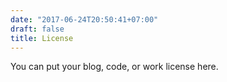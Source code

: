 ```yaml
---
date: "2017-06-24T20:50:41+07:00"
draft: false
title: License
---
```

You can put your blog, code, or work license here.
